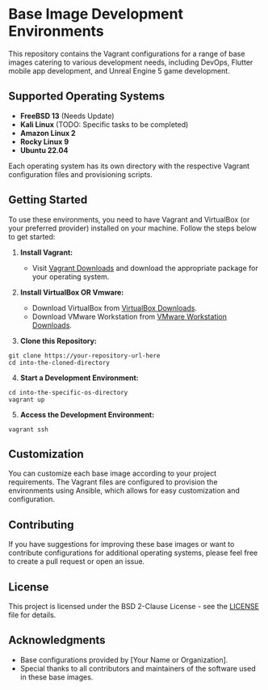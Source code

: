 # Base Image Development Environments

This repository contains the Vagrant configurations for a range of base images catering to various development needs, including DevOps, Flutter mobile app development, and Unreal Engine 5 game development.

## Supported Operating Systems

- **FreeBSD 13** (Needs Update)
- **Kali Linux** (TODO: Specific tasks to be completed)
- **Amazon Linux 2**
- **Rocky Linux 9**
- **Ubuntu 22.04**

Each operating system has its own directory with the respective Vagrant configuration files and provisioning scripts.

## Getting Started

To use these environments, you need to have Vagrant and VirtualBox (or your preferred provider) installed on your machine. Follow the steps below to get started:

1. **Install Vagrant:**
   - Visit [Vagrant Downloads](https://www.vagrantup.com/downloads) and download the appropriate package for your operating system.

2. **Install VirtualBox OR Vmware:**
   - Download VirtualBox from [VirtualBox Downloads](https://www.virtualbox.org/wiki/Downloads).
   - Download VMware Workstation from [VMware Workstation Downloads](https://www.vmware.com/products/workstation-pro/workstation-pro-evaluation.html).

3. **Clone this Repository:**
```
git clone https://your-repository-url-here
cd into-the-cloned-directory
```

4. **Start a Development Environment:**
```
cd into-the-specific-os-directory
vagrant up
```

5. **Access the Development Environment:**
```
vagrant ssh
```


## Customization

You can customize each base image according to your project requirements. The Vagrant files are configured to provision the environments using Ansible, which allows for easy customization and configuration.

## Contributing

If you have suggestions for improving these base images or want to contribute configurations for additional operating systems, please feel free to create a pull request or open an issue.

## License

This project is licensed under the BSD 2-Clause License - see the [LICENSE](LICENSE) file for details.

## Acknowledgments

- Base configurations provided by [Your Name or Organization].
- Special thanks to all contributors and maintainers of the software used in these base images.

